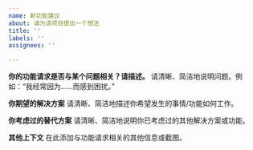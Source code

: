 ```yaml
---
name: 新功能建议
about: 请为该项目提出一个想法
title: ''
labels: ''
assignees: ''

---
```


**你的功能请求是否与某个问题相关？请描述。**
请清晰、简洁地说明问题。例如：“我经常因为……而感到困扰。”

**你期望的解决方案**
请清晰、简洁地描述你希望发生的事情/功能如何工作。

**你考虑过的替代方案**
请清晰、简洁地说明你已考虑过的其他解决方案或功能。

**其他上下文**
在此添加与功能请求相关的其他信息或截图。
